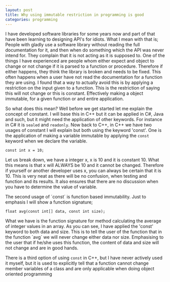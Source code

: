 ```yaml
---
layout: post
title: Why using immutable restriction in programming is good
categories: programming
---
```


I have developed software libraries for some years now and part of that have been learning to designing
API's for idiots. What I mean with that is; People with gladly use a software library without reading
the full documentation for it, and then when do something which the API was never intend for. They
complain that it is not acting as it is supposed to. One of the things I have experienced are people
whom either expect and object to change or not change if it is parsed to a function or procedure.
Therefore if either happens, they think the library is broken and needs to be fixed. This often happens
when a user have not read the documentation for a function they are using. I found that a way to actually
avoid this is by applying a restriction on the input given to a function. This is the restriction of saying
this will not change or this is constant. Effectively making a object immutable, for a given function or
and entire application.

So what does this mean? Well before we get started let me explain the concept of constant. I will base
this in C++ but it can be applied in C#, Java and such, but it might need the application of other keywords.
For instance in C# it is `sealed` and `readonly`. Now back to C++, in C++ we have two usages of constant I will explain
but both using the keyword 'const'. One is the application of making a variable immutable by applying the `const` keyword
when we declare the variable.

    const int x = 10;

Let us break down, we have a integer x, x is 10 and it is constant 10. What this means is that x will ALWAYS be 10
and it cannot be changed. Therefore if yourself or another developer uses x, you can always be certain that it is
10. This is very neat as there will be no confusion, when testing and function and its results. It also ensures
that there are no discussion when you have to determine the value of variable.

The second usage of ´const´ is function based immutability. Just to emphasis I will show a function signature;

    float avg(const int[] data, const int size);

What we have is the function signature for method calculating the average of integer values in an array. As you
can see, I have applied the 'const' keyword to both data and size. This is to tell the user of the function that
in the function ´avg´ we will never change either data nor size. Emphasising to the user that if he/she uses this
function, the content of data and size will not change and are in good hands.

There is a third option of using `const` in C++, but I have never actively used it myself, but it is used to
explicitly tell that a function cannot change member variables of a class and are only applicable when doing object
oriented programming

